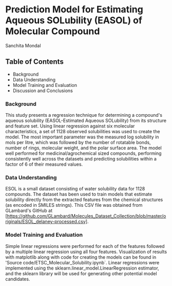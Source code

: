# Prediction Model for Estimating Aqueous SOLubility (EASOL) of Molecular Compound

Sanchita Mondal

## Table of Contents
  -  Background
  -  Data Understanding
  -  Model Training and Evaluation
  -  Discussion and Conclusions

### Background
This study presents a regression technique for determining a compound's aqueous solubility (EASOL-Estimated Aqueous SOLubility) from its structure and feature set. Using linear regression against six molecular characteristics, a set of 1128 observed solubilities was used to create the model.  The most important parameter was the measured log solubility in mols per litre, which was followed by the number of rotatable bonds, number of rings, molecular weight, and the polar surface area. The model well performed for medicinal/agrochemical sized compounds, performing consistently well across the datasets and predicting solubilities within a factor of 6 of their measured values.

### Data Understanding
ESOL is a small dataset consisting of water solubility data for 1128 compounds. The dataset has been used to train models that estimate solubility directly from the extracted features from the chemical structures (as encoded in SMILES strings). This CSV file was obtained from GLambard's GitHub at [https://github.com/GLambard/Molecules_Dataset_Collection/blob/master/originals/ESOL_delaney-processed.csv]. 

### Model Training and Evaluation
Simple linear regressions were performed for each of the features followed by a multiple linear regression using all four features. Visualization of results with matplotlib along with code for creating the models can be found in 'Source code/ETSC_Molecular_Solubility.ipynb`. Linear regressions were implemented using the sklearn.linear_model.LinearRegression estimator, and the sklearn library will be used for generating other potential model candidates.

